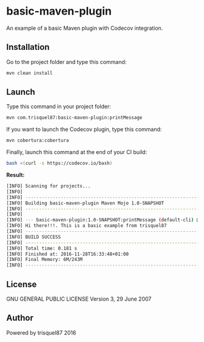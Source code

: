 # basic-maven-plugin
An example of a basic Maven plugin with Codecov integration.

Installation
----

Go to the project folder and type this command:

```sh
mvn clean install
```

Launch
----

Type this command in your project folder:

```sh
mvn com.trisquel87:basic-maven-plugin:printMessage
```

If you want to launch the Codecov plugin, type this command:

```sh
mvn cobertura:cobertura
```

Finally, launch this command at the end of your CI build:

```sh
bash <(curl -s https://codecov.io/bash)
```

**Result:**

```sh
[INFO] Scanning for projects...
[INFO]
[INFO] ------------------------------------------------------------------------
[INFO] Building basic-maven-plugin Maven Mojo 1.0-SNAPSHOT
[INFO] ------------------------------------------------------------------------
[INFO]
[INFO] --- basic-maven-plugin:1.0-SNAPSHOT:printMessage (default-cli) @ basic-maven-plugin ---
[INFO] Hi there!!!. This is a basic example from trisquel87
[INFO] ------------------------------------------------------------------------
[INFO] BUILD SUCCESS
[INFO] ------------------------------------------------------------------------
[INFO] Total time: 0.181 s
[INFO] Finished at: 2016-11-28T16:33:48+01:00
[INFO] Final Memory: 6M/243M
[INFO] ------------------------------------------------------------------------
```

License
----

 GNU GENERAL PUBLIC LICENSE Version 3, 29 June 2007
 

Author
----
Powered by trisquel87 2016
